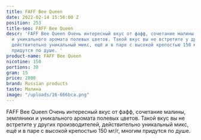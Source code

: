 ```yaml
---
title: FAFF Bee Queen
date: 2022-02-14 15:56:00 Z
position: 253
title-seo: FAFF Bee Queen
descr: 'FAFF Bee Queen Очень интересный вкус от фафф, сочетание малины, земляники
  и уникального аромата полевых цветов. Такой вкус вы не встретите у других производителей,
  действительно уникальный микс, ещё и в паре с высокой крепостью 150 мг/г, многим
  придутся по душе. '
product-name: FAFF Bee Queen
nicotine: 150
portions: 30
gram: 15
price: 2800
brand: Russian products
taste: Малина
image: "/uploads/16-666bca.png"
---
```


FAFF Bee Queen Очень интересный вкус от фафф, сочетание малины, земляники и уникального аромата полевых цветов. Такой вкус вы не встретите у других производителей, действительно уникальный микс, ещё и в паре с высокой крепостью 150 мг/г, многим придутся по душе. 
